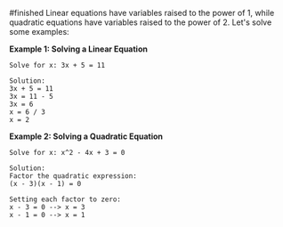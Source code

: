 #finished
Linear equations have variables raised to the power of 1, while quadratic equations have variables raised to the power of 2. Let's solve some examples:

**Example 1: Solving a Linear Equation**

```
Solve for x: 3x + 5 = 11

Solution:
3x + 5 = 11
3x = 11 - 5
3x = 6
x = 6 / 3
x = 2
```

**Example 2: Solving a Quadratic Equation**

```
Solve for x: x^2 - 4x + 3 = 0 

Solution: 
Factor the quadratic expression: 
(x - 3)(x - 1) = 0 

Setting each factor to zero: 
x - 3 = 0 --> x = 3 
x - 1 = 0 --> x = 1
```
